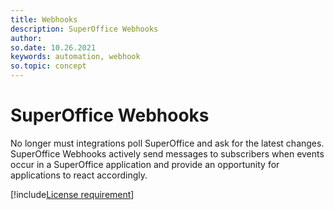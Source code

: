 ```yaml
---
title: Webhooks
description: SuperOffice Webhooks
author:
so.date: 10.26.2021
keywords: automation, webhook
so.topic: concept
---
```


# SuperOffice Webhooks

No longer must integrations poll SuperOffice and ask for the latest changes. SuperOffice Webhooks actively send messages to subscribers when events occur in a SuperOffice application and provide an opportunity for applications to react accordingly.

[!include[License requirement](../../../common/includes/req-dev-tools.md)]
